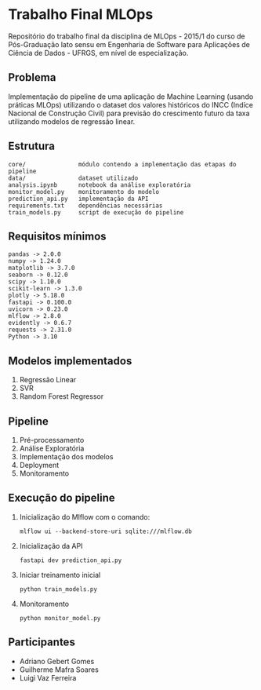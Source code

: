 # Trabalho Final MLOps

Repositório do trabalho final da disciplina de MLOps - 2015/1 do curso de Pós-Graduação lato sensu em Engenharia de Software para Aplicações de Ciência de Dados - UFRGS, em nível de especialização.

## Problema

Implementação do pipeline de uma aplicação de Machine Learning (usando práticas MLOps) utilizando o 
dataset dos valores históricos do INCC (Indíce Nacional de Construção Civil) para previsão do crescimento 
futuro da taxa utilizando modelos de regressão linear.

## Estrutura

    core/               módulo contendo a implementação das etapas do pipeline
    data/               dataset utilizado
    analysis.ipynb      notebook da análise exploratória
    monitor_model.py    monitoramento do modelo
    prediction_api.py   implementação da API
    requirements.txt    dependências necessárias
    train_models.py     script de execução do pipeline

## Requisitos mínimos

    pandas -> 2.0.0
    numpy -> 1.24.0
    matplotlib -> 3.7.0
    seaborn -> 0.12.0
    scipy -> 1.10.0
    scikit-learn -> 1.3.0
    plotly -> 5.18.0
    fastapi -> 0.100.0
    uvicorn -> 0.23.0
    mlflow -> 2.8.0
    evidently -> 0.6.7
    requests -> 2.31.0
    Python -> 3.10

## Modelos implementados

1. Regressão Linear
2. SVR
3. Random Forest Regressor

## Pipeline

1. Pré-processamento
2. Análise Exploratória
3. Implementação dos modelos
4. Deployment
5. Monitoramento

## Execução do pipeline

1. Inicialização do Mlflow com o comando:
    ```
    mlflow ui --backend-store-uri sqlite:///mlflow.db
    ```
2. Inicialização da API
    ```
    fastapi dev prediction_api.py
    ```
3. Iniciar treinamento inicial
    ```
    python train_models.py
    ```
4. Monitoramento
    ```
    python monitor_model.py
    ```

## Participantes

- Adriano Gebert Gomes
- Guilherme Mafra Soares
- Luigi Vaz Ferreira